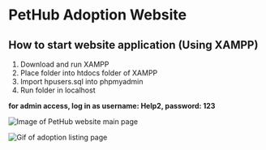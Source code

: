 # PetHub Adoption Website
## How to start website application (Using XAMPP)
1. Download and run XAMPP
2. Place folder into htdocs folder of XAMPP
3. Import hpusers.sql into phpmyadmin
4. Run folder in localhost

**for admin access, log in as username: Help2, password: 123**

![Image of PetHub website main page](readme-images/homePetsMainPage.png)

![Gif of adoption listing page](readme-images/adoptionListing.gif)